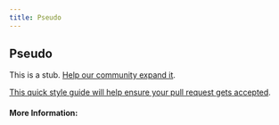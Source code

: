 ```yaml
---
title: Pseudo
---
```


## Pseudo

This is a stub. [Help our community expand it](https://github.com/freecodecamp/guides/tree/master/src/pages/articles/css/selectors/pseudo/index.md).

[This quick style guide will help ensure your pull request gets accepted](https://github.com/freeCodeCamp/guides/blob/master/README.md).

<!-- The article goes here, in GitHub-flavored Markdown. Feel free to add YouTube videos, images, and CodePen/JSBin embeds  -->

#### More Information:
<!-- Please add any articles you think might be helpful to read before writing the article -->


